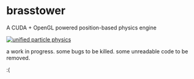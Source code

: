 # brasstower
A CUDA + OpenGL powered position-based physics engine

[![unified particle physics](http://jamorn.me/pics/upp_large..jpg)](https://www.youtube.com/watch?v=-DgD_PovEdk)

a work in progress.
some bugs to be killed.
some unreadable code to be removed.

:(
